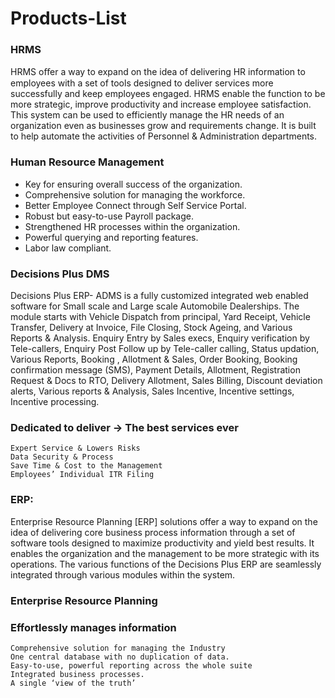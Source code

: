 # Products-List
  
  


### HRMS


HRMS oﬀer a way to expand on the idea of delivering HR information to employees with a set of tools designed to deliver services more successfully and keep employees engaged. HRMS enable the function to be more strategic, improve productivity and increase employee satisfaction. This system can be used to efficiently manage the HR needs of an organization even as businesses grow and requirements change. It is built to help automate the activities of Personnel & Administration departments.


### Human Resource Management

  *  Key for ensuring overall success of the organization.
  *  Comprehensive solution for managing the workforce.
  *  Better Employee Connect through Self Service Portal.
  *  Robust but easy-to-use Payroll package.
  *  Strengthened HR processes within the organization.
  *  Powerful querying and reporting features.
  *  Labor law compliant.
    
    
### Decisions Plus DMS

Decisions Plus ERP- ADMS is a fully customized integrated web enabled software for Small scale and Large scale Automobile Dealerships. The module starts with Vehicle Dispatch from principal, Yard Receipt, Vehicle Transfer, Delivery at Invoice, File Closing, Stock Ageing, and Various Reports & Analysis. Enquiry Entry by Sales execs, Enquiry verification by Tele-callers, Enquiry Post Follow up by Tele-caller calling, Status updation, Various Reports, Booking , Allotment & Sales, Order Booking, Booking confirmation message (SMS), Payment Details, Allotment, Registration Request & Docs to RTO, Delivery Allotment, Sales Billing, Discount deviation alerts, Various reports & Analysis, Sales Incentive, Incentive settings, Incentive processing.


### Dedicated to deliver -> The best services ever

    Expert Service & Lowers Risks
    Data Security & Process
    Save Time & Cost to the Management
    Employees’ Individual ITR Filing
    
    
    
 ### ERP:
 
Enterprise Resource Planning [ERP] solutions offer a way to expand on the idea of delivering core business process information through a set of software tools designed to maximize productivity and yield best results. It enables the organization and the management to be more strategic with its operations. The various functions of the Decisions Plus ERP are seamlessly integrated through various modules within the system.

### Enterprise Resource Planning
### Effortlessly manages information

    Comprehensive solution for managing the Industry
    One central database with no duplication of data.
    Easy-to-use, powerful reporting across the whole suite
    Integrated business processes.
    A single ‘view of the truth’
